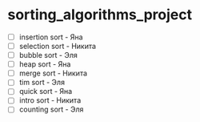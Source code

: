 # sorting_algorithms_project

- [ ] insertion sort - Яна
- [ ] selection sort - Никита
- [ ] bubble sort - Эля
- [ ] heap sort - Яна
- [ ] merge sort - Никита
- [ ] tim sort - Эля
- [ ] quick sort - Яна
- [ ] intro sort - Никита
- [ ] counting sort - Эля
